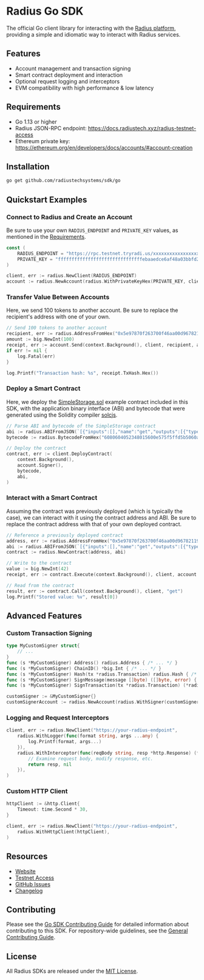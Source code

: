 # Radius Go SDK

The official Go client library for interacting with the [Radius platform](https://radiustech.xyz/), providing a simple
and idiomatic way to interact with Radius services.

## Features

- Account management and transaction signing
- Smart contract deployment and interaction
- Optional request logging and interceptors
- EVM compatibility with high performance & low latency

## Requirements

- Go 1.13 or higher
- Radius JSON-RPC endpoint: https://docs.radiustech.xyz/radius-testnet-access
- Ethereum private key: https://ethereum.org/en/developers/docs/accounts/#account-creation

## Installation

```bash
go get github.com/radiustechsystems/sdk/go
```

## Quickstart Examples

### Connect to Radius and Create an Account

Be sure to use your own `RADIUS_ENDPOINT` and `PRIVATE_KEY` values, as mentioned in the [Requirements](#requirements).

```go
const (
	RADIUS_ENDPOINT = "https://rpc.testnet.tryradi.us/xxxxxxxxxxxxxxxxxxxxxxxxxxxxxxxxxxxxxxxxxxxxxxxx";
	PRIVATE_KEY = "fffffffffffffffffffffffffffffffebaaedce6af48a03bbfd25e8cd036415f";
)

client, err := radius.NewClient(RADIUS_ENDPOINT)
account := radius.NewAccount(radius.WithPrivateKeyHex(PRIVATE_KEY, client))
```

### Transfer Value Between Accounts

Here, we send 100 tokens to another account. Be sure to replace the recipient's address with one of your own.

```go
// Send 100 tokens to another account
recipient, err := radius.AddressFromHex("0x5e97870f263700f46aa00d967821199b9bc5a120") // Recipient's address
amount := big.NewInt(100)
receipt, err := account.Send(context.Background(), client, recipient, amount)
if err != nil {
	log.Fatal(err)
}

log.Printf("Transaction hash: %s", receipt.TxHash.Hex())
```

### Deploy a Smart Contract

Here, we deploy the [SimpleStorage.sol](https://github.com/radiustechsystems/sdk/tree/main/contracts/solidity)
example contract included in this SDK, with the application binary interface (ABI) and bytecode that were generated
using the Solidity compiler [solcjs](https://docs.soliditylang.org/en/latest/installing-solidity.html#npm-node-js).

```go
// Parse ABI and bytecode of the SimpleStorage contract
abi := radius.ABIFromJSON(`[{"inputs":[],"name":"get","outputs":[{"type":"uint256"}],"type":"function"},{"inputs":[{"type":"uint256"}],"name":"set","type":"function"}]`)
bytecode := radius.BytecodeFromHex("6080604052348015600e575f5ffd5b5060a580601a5f395ff3fe6080604052348015600e575f5ffd5b50600436106030575f3560e01c806360fe47b11460345780636d4ce63c146045575b5f5ffd5b6043603f3660046059565b5f55565b005b5f5460405190815260200160405180910390f35b5f602082840312156068575f5ffd5b503591905056fea26469706673582212207655d86666fa8aa75666db8416e0f5db680914358a57e84aa369d9250218247f64736f6c634300081c0033")

// Deploy the contract
contract, err := client.DeployContract(
	context.Background(),
	account.Signer(),
	bytecode,
	abi,
)
```

### Interact with a Smart Contract

Assuming the contract was previously deployed (which is typically the case), we can interact with it using the contract
address and ABI. Be sure to replace the contract address with that of your own deployed contract.

```go
// Reference a previously deployed contract
address, err := radius.AddressFromHex("0x5e97870f263700f46aa00d967821199b9bc5a120") // Contract address
abi := radius.ABIFromJSON(`[{"inputs":[],"name":"get","outputs":[{"type":"uint256"}],"type":"function"},{"inputs":[{"type":"uint256"}],"name":"set","type":"function"}]`)
contract := radius.NewContract(address, abi)

// Write to the contract
value := big.NewInt(42)
receipt, err := contract.Execute(context.Background(), client, account.Signer(), "set", value)

// Read from the contract
result, err := contract.Call(context.Background(), client, "get")
log.Printf("Stored value: %v", result[0])
```

## Advanced Features

### Custom Transaction Signing

```go
type MyCustomSigner struct{
	// ...
}
func (s *MyCustomSigner) Address() radius.Address { /* ... */ }
func (s *MyCustomSigner) ChainID() *big.Int { /* ... */ }
func (s *MyCustomSigner) Hash(tx *radius.Transaction) radius.Hash { /* ... */ }
func (s *MyCustomSigner) SignMessage(message []byte) ([]byte, error) { /* ... */ }
func (s *MyCustomSigner) SignTransaction(tx *radius.Transaction) (*radius.SignedTransaction, error) { /* ... */ }

customSigner := &MyCustomSigner{}
customSignerAccount := radius.NewAccount(radius.WithSigner(customSigner))
```

### Logging and Request Interceptors

```go
client, err := radius.NewClient("https://your-radius-endpoint",
	radius.WithLogger(func(format string, args ...any) {
		log.Printf(format, args...)
	}),
	radius.WithInterceptor(func(reqBody string, resp *http.Response) (*http.Response, error) {
		// Examine request body, modify response, etc.
		return resp, nil
	}),
)
```

### Custom HTTP Client

```go
httpClient := &http.Client{
	Timeout: time.Second * 30,
}

client, err := radius.NewClient("https://your-radius-endpoint",
	radius.WithHttpClient(httpClient),
)
```

## Resources

- [Website](https://radiustech.xyz/)
- [Testnet Access](https://docs.radiustech.xyz/radius-testnet-access)
- [GitHub Issues](https://github.com/radiustechsystems/sdks/issues)
- [Changelog](CHANGELOG.md)

## Contributing

Please see the [Go SDK Contributing Guide](CONTRIBUTING.md) for detailed information about contributing to this SDK.
For repository-wide guidelines, see the [General Contributing Guide](../CONTRIBUTING.md).

## License

All Radius SDKs are released under the [MIT License](../LICENSE).
